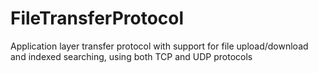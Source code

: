 FileTransferProtocol
====================

Application layer transfer protocol with support for file upload/download and   indexed searching, using both TCP and UDP protocols
